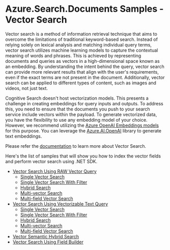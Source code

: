 # Azure.Search.Documents Samples - Vector Search

Vector search is a method of information retrieval technique that aims to overcome the limitations of traditional keyword-based search. Instead of relying solely on lexical analysis and matching individual query terms, vector search utilizes machine learning models to capture the contextual meaning of words and phrases. This is achieved by representing documents and queries as vectors in a high-dimensional space known as an embedding. By understanding the intent behind the query, vector search can provide more relevant results that align with the user's requirements, even if the exact terms are not present in the document. Additionally, vector search can be applied to different types of content, such as images and videos, not just text.

Cognitive Search doesn't host vectorization models. This presents a challenge in creating embeddings for query inputs and outputs. To address this, you need to ensure that the documents you push to your search service include vectors within the payload. To generate vectorized data, you have the flexibility to use any embedding model of your choice. However, we recommend utilizing the [Azure OpenAI Embeddings models](https://learn.microsoft.com/azure/cognitive-services/openai/how-to/embeddings) for this purpose. You can leverage the [Azure.AI.OpenAI](https://github.com/Azure/azure-sdk-for-net/blob/main/sdk/openai/Azure.AI.OpenAI/README.md) library to generate text embeddings.

Please refer the [documentation](https://learn.microsoft.com/azure/search/vector-search-overview) to learn more about Vector Search.

Here's the list of samples that will show you how to index the vector fields and perform vector search using .NET SDK.

* [Vector Search Using RAW Vector Query](https://github.com/Azure/azure-sdk-for-net/blob/main/sdk/search/Azure.Search.Documents/samples/Sample07_VectorSearch_UsingRawVectorQuery.md#vector-search-using-raw-vector-query)
     * [Single Vector Search](https://github.com/Azure/azure-sdk-for-net/blob/main/sdk/search/Azure.Search.Documents/samples/Sample07_VectorSearch_UsingRawVectorQuery.md#single-vector-search)
     * [Single Vector Search With Filter](https://github.com/Azure/azure-sdk-for-net/blob/main/sdk/search/Azure.Search.Documents/samples/Sample07_VectorSearch_UsingRawVectorQuery.md#single-vector-search-with-filter)
     * [Hybrid Search](https://github.com/Azure/azure-sdk-for-net/blob/main/sdk/search/Azure.Search.Documents/samples/Sample07_VectorSearch_UsingRawVectorQuery.md#hybrid-search)
     * [Multi-vector Search](https://github.com/Azure/azure-sdk-for-net/blob/main/sdk/search/Azure.Search.Documents/samples/Sample07_VectorSearch_UsingRawVectorQuery.md#multi-vector-search)
     * [Multi-field Vector Search](https://github.com/Azure/azure-sdk-for-net/blob/main/sdk/search/Azure.Search.Documents/samples/Sample07_VectorSearch_UsingRawVectorQuery.md#multi-field-vector-search)
* [Vector Search Using Vectorizable Text Query](https://github.com/Azure/azure-sdk-for-net/blob/main/sdk/search/Azure.Search.Documents/samples/Sample07_VectorSearch_UsingVectorizableTextQuery.md#vector-search-using-vectorizable-text-query)
     * [Single Vector Search](https://github.com/Azure/azure-sdk-for-net/blob/main/sdk/search/Azure.Search.Documents/samples/Sample07_VectorSearch_UsingVectorizableTextQuery.md#single-vector-search)
     * [Single Vector Search With Filter](https://github.com/Azure/azure-sdk-for-net/blob/main/sdk/search/Azure.Search.Documents/samples/Sample07_VectorSearch_UsingVectorizableTextQuery.md#single-vector-search-with-filter)
     * [Hybrid Search](https://github.com/Azure/azure-sdk-for-net/blob/main/sdk/search/Azure.Search.Documents/samples/Sample07_VectorSearch_UsingVectorizableTextQuery.md#hybrid-search)
     * [Multi-vector Search](https://github.com/Azure/azure-sdk-for-net/blob/main/sdk/search/Azure.Search.Documents/samples/Sample07_VectorSearch_UsingVectorizableTextQuery.md#multi-vector-search)
     * [Multi-field Vector Search](https://github.com/Azure/azure-sdk-for-net/blob/main/sdk/search/Azure.Search.Documents/samples/Sample07_VectorSearch_UsingVectorizableTextQuery.md#multi-field-vector-search)
* [Vector Semantic Hybrid Search](https://github.com/Azure/azure-sdk-for-net/blob/main/sdk/search/Azure.Search.Documents/samples/Sample07_VectorSearch_UsingSemanticHybridQuery.md)
* [Vector Search Using Field Builder](https://github.com/Azure/azure-sdk-for-net/blob/main/sdk/search/Azure.Search.Documents/samples/Sample07_VectorSearch_UsingFieldBuilder.md)
